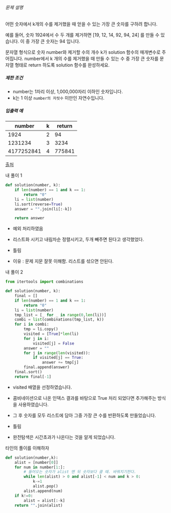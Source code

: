###### 문제 설명

어떤 숫자에서 k개의 수를 제거했을 때 얻을 수 있는 가장 큰 숫자를 구하려 합니다.

예를 들어, 숫자 1924에서 수 두 개를 제거하면 [19, 12, 14, 92, 94, 24] 를 만들 수 있습니다. 이 중 가장 큰 숫자는 94 입니다.

문자열 형식으로 숫자 number와 제거할 수의 개수 k가 solution 함수의 매개변수로 주어집니다. number에서 k 개의 수를 제거했을 때 만들 수 있는 수 중 가장 큰 숫자를 문자열 형태로 return 하도록 solution 함수를 완성하세요.

##### 제한 조건

- number는 1자리 이상, 1,000,000자리 이하인 숫자입니다.
- k는 1 이상 `number의 자릿수` 미만인 자연수입니다.

##### 입출력 예

| number     | k    | return |
| ---------- | ---- | ------ |
| 1924       | 2    | 94     |
| 1231234    | 3    | 3234   |
| 4177252841 | 4    | 775841 |

[출처](http://hsin.hr/coci/archive/2011_2012/contest4_tasks.pdf)



내 풀이 1

```python
def solution(number, k):
    if len(number) == 1 and k == 1:
        return "0"
    li = list(number)
    li.sort(reverse=True)
    answer = "".join(li[:-k])

    return answer
```

- 예외 처리하였음
- 리스트화 시키고 내림차순 정렬시키고, 두개 빼주면 된다고 생각했었다.
- 틀림

- 이유 : 문제 지문 잘못 이해함. 리스트를 섞으면 안된다.



내 풀이 2

```PYTHON
from itertools import combinations

def solution(number, k):
    final = []
    if len(number) == 1 and k == 1:
        return "0"
    li = list(number)
    tmp_list = [_ for _ in range(0,len(li))]
    combi = list(combinations(tmp_list, k))
    for i in combi:
        tmp = li.copy()
        visited = [True]*len(li)
        for j in i:
            visited[j] = False
        answer = ""
        for j in range(len(visited)):
            if visited[j] == True:
                answer += tmp[j]
        final.append(answer)
    final.sort()
    return final[-1]
```

- visited 배열을 선정하였습니다.
- 콤비네이션으로 나온 인덱스 결과를 바탕으로 True 처리 되었다면 추가해주는 방식을 사용하였습니다.
- 그 후 숫자를 모두 리스트에 담아 그중 가장 큰 수를 반환하도록 만들었습니다.
- 틀림

- 완전탐색은 시간초과가 나온다는 것을 알게 되었습니다.



타인의 풀이를 이해하자

```python
def solution(number,k):
    alist = [number[0]]
    for num in number[1:]:
        # 들어오는 숫자가 alist 맨 뒤 숫자보다 클 때. 바꿔치기한다.
        while len(alist) > 0 and alist[-1] < num and k > 0:
            k-=1
            alist.pop()
        alist.append(num)
    if k!=0:
        alist = alist[:-k]
    return "".join(alist)
```

